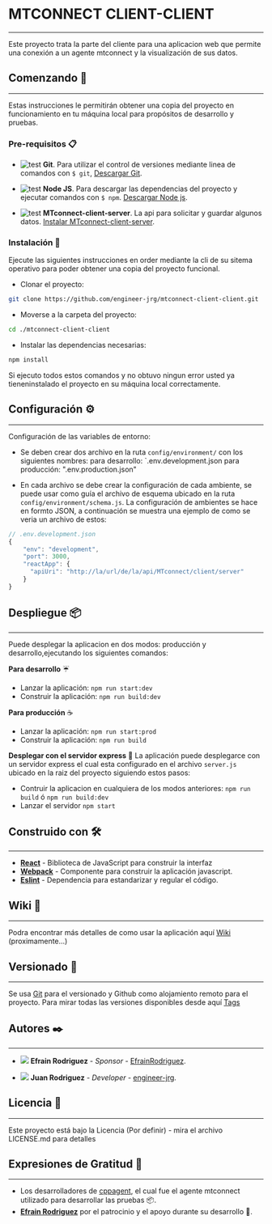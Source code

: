 # MTCONNECT CLIENT-CLIENT
---
Este proyecto trata la parte del cliente para una aplicacion web que permite una conexión a un agente mtconnect y la visualización de sus datos.

## Comenzando 🚀
---
Estas instrucciones le permitirán obtener una copia del proyecto en funcionamiento en tu máquina local para propósitos de desarrollo y pruebas.

### Pre-requisitos 📋
  * ![test](https://git-scm.com/favicon.ico) **Git**. Para utilizar el control de versiones mediante linea de comandos con `$ git`, [Descargar Git](https://git-scm.com/downloads).
  
  * ![test](https://nodejs.org/favicon.ico) **Node JS**. Para descargar las dependencias del proyecto y ejecutar comandos con `$ npm`. [Descargar Node js](https://nodejs.org/es/download/).
  
  * ![test](https://github.com/favicon.ico) **MTconnect-client-server**. La api para solicitar y guardar algunos datos. [Instalar MTconnect-client-server](https://github.com/engineer-jrg/mtconnect-client-server).

### Instalación 🔧
Ejecute las siguientes instrucciones en order mediante la cli de su sitema operativo para poder obtener una copia del proyecto funcional.
  * Clonar el proyecto:
  ```sh
  git clone https://github.com/engineer-jrg/mtconnect-client-client.git
  ```
  * Moverse a la carpeta del proyecto:
  ```sh
  cd ./mtconnect-client-client
  ```
  * Instalar las dependencias necesarias:
  ```sh
  npm install
  ```

Si ejecuto todos estos comandos y no obtuvo ningun error usted ya tieneninstalado el proyecto en su máquina local correctamente.

## Configuración ⚙️
---
Configuración de las variables de entorno:
  * Se deben crear dos archivo en la ruta `config/environment/` con los siguientes nombres:
  para desarrollo: `.env.development.json
  para producción: ".env.production.json"

  * En cada archivo se debe crear la configuración de cada ambiente, se puede usar como guía el archivo de esquema ubicado en la ruta `config/environment/schema.js`. La configuración de ambientes se hace en formto JSON, a continuación se muestra una ejemplo de como se veria un archivo de estos:

  ```javascript
  // .env.development.json
  {
      "env": "development",
      "port": 3000,
      "reactApp": {
        "apiUri": "http://la/url/de/la/api/MTconnect/client/server"
      }
  }
  ```

## Despliegue 📦
---
Puede desplegar la aplicacion en dos modos: producción y desarrollo,ejecutando los siguientes comandos:

**Para desarrollo** ☔
  * Lanzar la aplicación:
  `npm run start:dev`
  * Construir la aplicación:
  `npm run build:dev`

**Para producción** ☕
  * Lanzar la aplicación:
  `npm run start:prod`
  * Construir la aplicación:
  `npm run build`

**Desplegar con el servidor express** 🕋
La aplicación puede desplegarce con un servidor express el cual esta configurado en el archivo `server.js` ubicado en la raiz del proyecto siguiendo estos pasos:
  * Contruir la aplicacion en cualquiera de los modos anteriores:
  `npm run build`
  ó
  `npm run build:dev`
  * Lanzar el servidor
  `npm start`

## Construido con 🛠
---
  * [**React**](https://es.reactjs.org/) - Biblioteca de JavaScript para construir la interfaz
  * [**Webpack**](https://webpack.js.org/) - Componente para construir la aplicación javascript.
  *  [**Eslint**](https://eslint.org/) - Dependencia para estandarizar y regular el código.

## Wiki 📖
---
Podra encontrar más detalles de como usar la aplicación aquí [Wiki](https://#) (proximamente...)

## Versionado 📌
---
Se usa [Git](https://github.com/) para el versionado y Github como alojamiento remoto para el proyecto. Para mirar todas las versiones disponibles desde aquí [Tags](https://github.com/engineer-jrg/mtconnect-client-client/tags)

## Autores ✒️
---
  * ![](https://avatars3.githubusercontent.com/u/20565331?s=50&u=a2ff3ce90ae29ad6515ab7415993f86b7588f9b9&v=4) **Efrain Rodriguez** - _Sponsor_ - [EfrainRodriguez](https://github.com/EfrainRodriguez).
  
  * ![](https://avatars2.githubusercontent.com/u/58745412?s=50&u=6f39dce34dda3cec7ca7eedb6981225e34b46a0a&v=4) **Juan Rodriguez** - _Developer_ - [engineer-jrg](https://github.com/engineer-jrg).
  
## Licencia 📄
---
Este proyecto está bajo la Licencia (Por definir) - mira el archivo LICENSE.md para detalles

## Expresiones de Gratitud 🎁
---
  * Los desarrolladores de [cppagent](https://github.com/mtconnect/cppagent), el cual fue el agente mtconnect utilizado para desarrollar las pruebas 📦.
  * [**Efrain Rodriguez**](https://github.com/EfrainRodriguez) por el patrocinio y el apoyo durante su desarrollo 💪.
